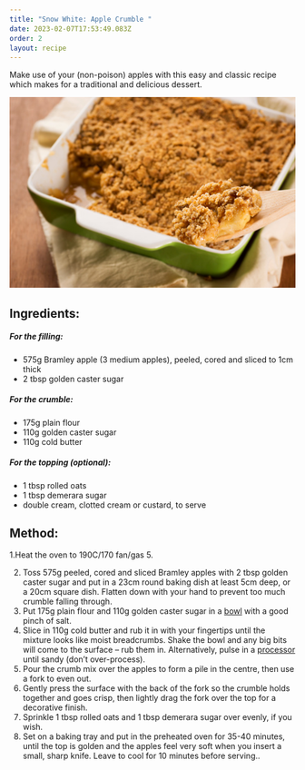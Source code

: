 ```yaml
---
title: "Snow White: Apple Crumble "
date: 2023-02-07T17:53:49.083Z
order: 2
layout: recipe
---
```

Make use of your (non-poison) apples with this easy and classic recipe which makes for a traditional and delicious dessert.

![Apple crumble ](../uploads/istockphoto-175242538-170667a.jpg)

## Ingredients:

##### For the filling:

* 575g Bramley apple (3 medium apples), peeled, cored and sliced to 1cm thick
* 2 tbsp golden caster sugar

##### For the crumble:

* 175g plain flour
* 110g golden caster sugar
* 110g cold butter

##### For the topping (optional):

* 1 tbsp rolled oats
* 1 tbsp demerara sugar
* double cream, clotted cream or custard, to serve

## M﻿ethod:

1.Heat the oven to 190C/170 fan/gas 5.

2. Toss 575g peeled, cored and sliced Bramley apples with 2 tbsp golden caster sugar and put in a 23cm round baking dish at least 5cm deep, or a 20cm square dish. Flatten down with your hand to prevent too much crumble falling through.
3. Put 175g plain flour and 110g golden caster sugar in a [bowl](https://www.bbcgoodfood.com/content/top-five-mixing-bowls) with a good pinch of salt.
4. Slice in 110g cold butter and rub it in with your fingertips until the mixture looks like moist breadcrumbs. Shake the bowl and any big bits will come to the surface – rub them in. Alternatively, pulse in a [processor](https://www.bbcgoodfood.com/content/test-five-best-food-processors) until sandy (don’t over-process).
5. Pour the crumb mix over the apples to form a pile in the centre, then use a fork to even out.
6. Gently press the surface with the back of the fork so the crumble holds together and goes crisp, then lightly drag the fork over the top for a decorative finish.
7. Sprinkle 1 tbsp rolled oats and 1 tbsp demerara sugar over evenly, if you wish.
8. Set on a baking tray and put in the preheated oven for 35-40 minutes, until the top is golden and the apples feel very soft when you insert a small, sharp knife. Leave to cool for 10 minutes before serving..